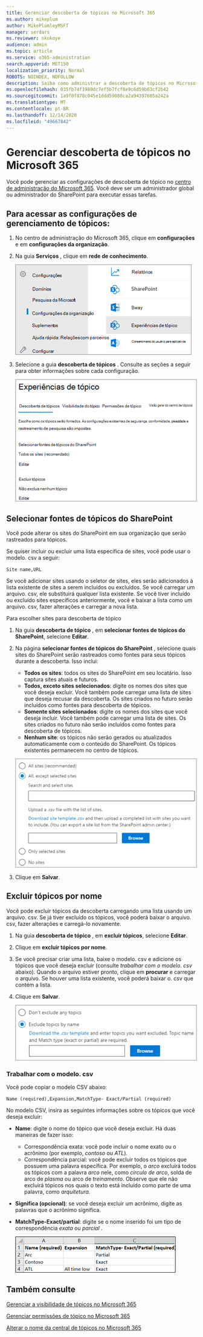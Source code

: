 ```yaml
---
title: Gerenciar descoberta de tópicos no Microsoft 365
ms.author: mikeplum
author: MikePlumleyMSFT
manager: serdars
ms.reviewer: nkokoye
audience: admin
ms.topic: article
ms.service: o365-administration
search.appverid: MET150
localization_priority: Normal
ROBOTS: NOINDEX, NOFOLLOW
description: Saiba como administrar a descoberta de tópicos no Microsoft 365.
ms.openlocfilehash: 035fb74f1989dc7ef5b7fcf8e9c6d59b63cf2b42
ms.sourcegitcommit: 1a9f0f878c045e1ddd59088ca2a94397605a242a
ms.translationtype: MT
ms.contentlocale: pt-BR
ms.lasthandoff: 12/14/2020
ms.locfileid: "49667842"
---
```

# <a name="manage-topic-discovery-in-microsoft-365"></a>Gerenciar descoberta de tópicos no Microsoft 365

Você pode gerenciar as configurações de descoberta de tópico no [centro de administração do Microsoft 365](https://admin.microsoft.com). Você deve ser um administrador global ou administrador do SharePoint para executar essas tarefas.

## <a name="to-access-topics-management-settings"></a>Para acessar as configurações de gerenciamento de tópicos:

1. No centro de administração do Microsoft 365, clique em **configurações** e em **configurações da organização**.
2. Na guia **Serviços** , clique em **rede de conhecimento**.

    ![Conectar pessoas a conhecimento](../media/admin-org-knowledge-options-completed.png) 

3. Selecione a guia **descoberta de tópicos** . Consulte as seções a seguir para obter informações sobre cada configuração.

    ![conhecimento-rede – configurações](../media/knowledge-network-settings-topic-discovery.png) 

## <a name="select-sharepoint-topic-sources"></a>Selecionar fontes de tópicos do SharePoint

Você pode alterar os sites do SharePoint em sua organização que serão rastreados para tópicos.

Se quiser incluir ou excluir uma lista específica de sites, você pode usar o modelo. csv a seguir:

``` csv
Site name,URL
```

Se você adicionar sites usando o seletor de sites, eles serão adicionados à lista existente de sites a serem incluídos ou excluídos. Se você carregar um arquivo. csv, ele substituirá qualquer lista existente. Se você tiver incluído ou excluído sites específicos anteriormente, você e baixar a lista como um arquivo. csv, fazer alterações e carregar a nova lista.

Para escolher sites para descoberta de tópico

1. Na guia **descoberta de tópico** , em **selecionar fontes de tópicos do SharePoint**, selecione **Editar**.
2. Na página **selecionar fontes de tópicos do SharePoint** , selecione quais sites do SharePoint serão rastreados como fontes para seus tópicos durante a descoberta. Isso inclui:
    - **Todos os sites**: todos os sites do SharePoint em seu locatário. Isso captura sites atuais e futuros.
    - **Todos, exceto sites selecionados**: digite os nomes dos sites que você deseja excluir.  Você também pode carregar uma lista de sites que deseja recusar da descoberta. Os sites criados no futuro serão incluídos como fontes para descoberta de tópicos. 
    - **Somente sites selecionados**: digite os nomes dos sites que você deseja incluir. Você também pode carregar uma lista de sites. Os sites criados no futuro não serão incluídos como fontes para descoberta de tópicos.
    - **Nenhum site**: os tópicos não serão gerados ou atualizados automaticamente com o conteúdo do SharePoint. Os tópicos existentes permanecem no centro de tópicos.

    ![Captura de tela da interface de usuário de fontes de tópicos do SharePoint](../media/k-manage-select-topic-source.png)
   
3. Clique em **Salvar**.

## <a name="exclude-topics-by-name"></a>Excluir tópicos por nome

Você pode excluir tópicos da descoberta carregando uma lista usando um arquivo. csv. Se já tiver excluído os tópicos, você poderá baixar o arquivo. csv, fazer alterações e carregá-lo novamente.

1. Na guia **descoberta de tópico** , em **excluir tópicos**, selecione **Editar**.
2. Clique em **excluir tópicos por nome**.
3. Se você precisar criar uma lista, baixe o modelo. csv e adicione os tópicos que você deseja excluir (consulte *trabalhar com o modelo. csv* abaixo). Quando o arquivo estiver pronto, clique em **procurar** e carregar o arquivo. Se houver uma lista existente, você poderá baixar o. csv que contém a lista.
4. Clique em **Salvar**.

    ![Captura de tela da interface de usuário de tópicos de exclusão](../media/km-manage-exclude-topics.png)

### <a name="working-with-the-csv-template"></a>Trabalhar com o modelo. csv

Você pode copiar o modelo CSV abaixo:

``` csv
Name (required),Expansion,MatchType- Exact/Partial (required)
```

No modelo CSV, insira as seguintes informações sobre os tópicos que você deseja excluir:

- **Name**: digite o nome do tópico que você deseja excluir. Há duas maneiras de fazer isso:
    - Correspondência exata: você pode incluir o nome exato ou o acrônimo (por exemplo, *contoso* ou *ATL*).
    - Correspondência parcial: você pode excluir todos os tópicos que possuem uma palavra específica.  Por exemplo, o *arco* excluirá todos os tópicos com a palavra *arco* nele, como *círculo de arco*, solda de arco de *plasma* ou arco de *treinamento*. Observe que ele não excluirá tópicos nos quais o texto está incluído como parte de uma palavra, como *arquitetura*.
- **Significa (opcional)**: se você deseja excluir um acrônimo, digite as palavras que o acrônimo significa.
- **MatchType-Exact/partial**: digite se o nome inserido foi um tipo de correspondência *exata* ou *parcial* .

    ![Excluir tópicos no modelo CSV](../media/exclude-topics-csv.png) 

## <a name="see-also"></a>Também consulte

[Gerenciar a visibilidade de tópicos no Microsoft 365](topic-experiences-knowledge-rules.md)

[Gerenciar permissões de tópico no Microsoft 365](topic-experiences-user-permissions.md)

[Alterar o nome da central de tópicos no Microsoft 365](topic-experiences-administration.md)

